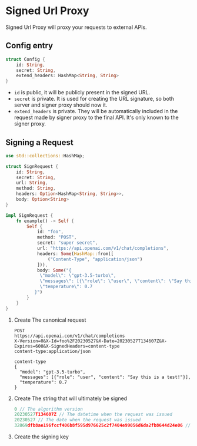 # Signed Url Proxy

Signed Url Proxy will proxy your requests to external APIs.


## Config entry

```rust
struct Config {
    id: String,
    secret: String,
    extend_headers: HashMap<String, String>
}
```

- `id` is public, it will be publicly present in the signed URL.
- `secret` is private. It is used for creating the URL signature, so 
both server and signer proxy should now it.
- `extend_headers` is private. They will be automatically included in the
request made by signer proxy to the final API. It's only known to the
signer proxy.

## Signing a Request

```rust
use std::collections::HashMap;

struct SignRequest {
    id: String,
    secret: String,
    url: String,
    method: String,
    headers: Option<HashMap<String, String>>,
    body: Option<String>
}

impl SignRequest {
    fn example() -> Self {
        Self {
            id: "foo",
            method: "POST",
            secret: "super secret",
            url: "https://api.openai.com/v1/chat/completions",
            headers: Some(HashMap::from([
                ("Content-Type", "application/json")
            ])),
            body: Some("{
             \"model\": \"gpt-3.5-turbo\",
             \"messages\": [{\"role\": \"user\", \"content\": \"Say this is a test!\"}],
             \"temperature\": 0.7
           }")
        }
    }
}
```

1. Create The canonical request 
   ```
   POST
   https://api.openai.com/v1/chat/completions 
   X-Version=0&X-Id=foo%2F20230527&X-Date=20230527T134607Z&X-Expires=600&X-SignedHeaders=content-type
   content-type:application/json

   content-type
   {
     "model": "gpt-3.5-turbo",
     "messages": [{"role": "user", "content": "Say this is a test!"}],
     "temperature": 0.7
   }
   ```
2. Create The string that will ultimately be signed
   ```c
   0 // The algorithm version
   20230527T134607Z // The datetime when the request was issued
   20230527 // The date when the request was issued
   32869dfb8ae196fccf406b8f595d976625c2f7404e99056d6da2fb8644d24e06 // The signed canonical request (see above ^)
   ```
3. Create the signing key
   ```
   
   ```
